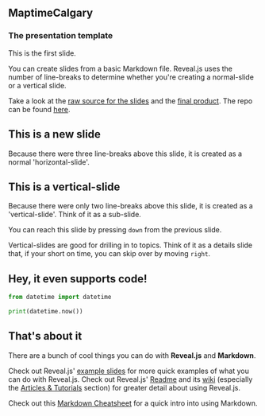 ## MaptimeCalgary

### The presentation template
This is the first slide.

You can create slides from a basic Markdown file. Reveal.js uses the number of line-breaks to determine whether you're creating a normal-slide or a vertical slide.

Take a look at the [raw source for the slides](https://raw.githubusercontent.com/MaptimeCalgary/presentation-example/gh-pages/slides.md) and the [final product](https://maptimecalgary.github.io/presentation-example). The repo can be found [here](https://github.com/MaptimeCalgary/presentation-example).



## This is a new slide
Because there were three line-breaks above this slide, it is created as a normal 'horizontal-slide'.


## This is a vertical-slide
Because there were only two line-breaks above this slide, it is created as a 'vertical-slide'. Think of it as a sub-slide.

You can reach this slide by pressing `down` from the previous slide.

Vertical-slides are good for drilling in to topics. Think of it as a details slide that, if your short on time, you can skip over by moving `right`.



## Hey, it even supports code!

``` python
from datetime import datetime

print(datetime.now())
```



## That's about it

There are a bunch of cool things you can do with **Reveal.js** and **Markdown**.

Check out Reveal.js' [example slides](http://lab.hakim.se/reveal-js/) for more quick examples of what you can do with Reveal.js.  Check out Reveal.js' [Readme](https://github.com/hakimel/reveal.js/blob/master/README.md) and its [wiki](https://github.com/hakimel/reveal.js/wiki) (especially the [Articles & Tutorials](https://github.com/hakimel/reveal.js/wiki/Articles-&-Tutorials) section) for greater detail about using Reveal.js.  

Check out this [Markdown Cheatsheet](https://github.com/adam-p/markdown-here/wiki/Markdown-Cheatsheet) for a quick intro into using Markdown.
